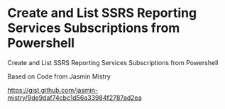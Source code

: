 # Create and List SSRS Reporting Services Subscriptions from Powershell
Create and List SSRS Reporting Services Subscriptions from Powershell

Based on Code from Jasmin Mistry

https://gist.github.com/jasmin-mistry/9de9daf74cbc1d56a33984f2787ad2ea

